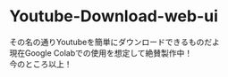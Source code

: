 # Youtube-Download-web-ui
その名の通りYoutubeを簡単にダウンロードできるものだよ<br>
現在Google Colabでの使用を想定して絶賛製作中！<br>
今のところ以上！
